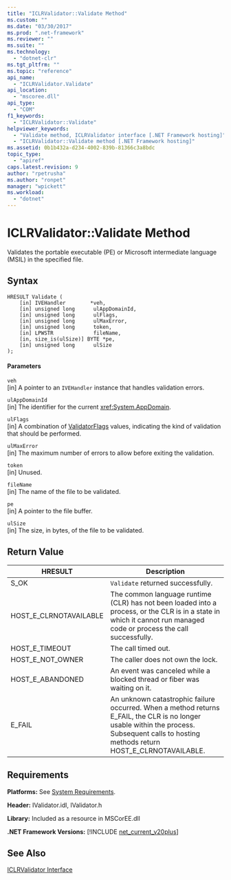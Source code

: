 ```yaml
---
title: "ICLRValidator::Validate Method"
ms.custom: ""
ms.date: "03/30/2017"
ms.prod: ".net-framework"
ms.reviewer: ""
ms.suite: ""
ms.technology: 
  - "dotnet-clr"
ms.tgt_pltfrm: ""
ms.topic: "reference"
api_name: 
  - "ICLRValidator.Validate"
api_location: 
  - "mscoree.dll"
api_type: 
  - "COM"
f1_keywords: 
  - "ICLRValidator::Validate"
helpviewer_keywords: 
  - "Validate method, ICLRValidator interface [.NET Framework hosting]"
  - "ICLRValidator::Validate method [.NET Framework hosting]"
ms.assetid: 0b1b432a-d234-4002-839b-81366c3a8bdc
topic_type: 
  - "apiref"
caps.latest.revision: 9
author: "rpetrusha"
ms.author: "ronpet"
manager: "wpickett"
ms.workload: 
  - "dotnet"
---
```

# ICLRValidator::Validate Method
Validates the portable executable (PE) or Microsoft intermediate language (MSIL) in the specified file.  
  
## Syntax  
  
```  
HRESULT Validate (  
    [in] IVEHandler        *veh,  
    [in] unsigned long      ulAppDomainId,  
    [in] unsigned long      ulFlags,  
    [in] unsigned long      ulMaxError,  
    [in] unsigned long      token,  
    [in] LPWSTR             fileName,  
    [in, size_is(ulSize)] BYTE *pe,  
    [in] unsigned long      ulSize  
);      
```  
  
#### Parameters  
 `veh`  
 [in] A pointer to an `IVEHandler` instance that handles validation errors.  
  
 `ulAppDomainId`  
 [in] The identifier for the current <xref:System.AppDomain>.  
  
 `ulFlags`  
 [in] A combination of [ValidatorFlags](../../../../docs/framework/unmanaged-api/hosting/validatorflags-enumeration.md) values, indicating the kind of validation that should be performed.  
  
 `ulMaxError`  
 [in] The maximum number of errors to allow before exiting the validation.  
  
 `token`  
 [in] Unused.  
  
 `fileName`  
 [in] The name of the file to be validated.  
  
 `pe`  
 [in] A pointer to the file buffer.  
  
 `ulSize`  
 [in] The size, in bytes, of the file to be validated.  
  
## Return Value  
  
|HRESULT|Description|  
|-------------|-----------------|  
|S_OK|`Validate` returned successfully.|  
|HOST_E_CLRNOTAVAILABLE|The common language runtime (CLR) has not been loaded into a process, or the CLR is in a state in which it cannot run managed code or process the call successfully.|  
|HOST_E_TIMEOUT|The call timed out.|  
|HOST_E_NOT_OWNER|The caller does not own the lock.|  
|HOST_E_ABANDONED|An event was canceled while a blocked thread or fiber was waiting on it.|  
|E_FAIL|An unknown catastrophic failure occurred. When a method returns E_FAIL, the CLR is no longer usable within the process. Subsequent calls to hosting methods return HOST_E_CLRNOTAVAILABLE.|  
  
## Requirements  
 **Platforms:** See [System Requirements](../../../../docs/framework/get-started/system-requirements.md).  
  
 **Header:** IValidator.idl, IValidator.h  
  
 **Library:** Included as a resource in MSCorEE.dll  
  
 **.NET Framework Versions:** [!INCLUDE [net_current_v20plus](../../../../includes/net-current-v20plus-md.md)]  
  
## See Also  
 [ICLRValidator Interface](../../../../docs/framework/unmanaged-api/hosting/iclrvalidator-interface.md)
